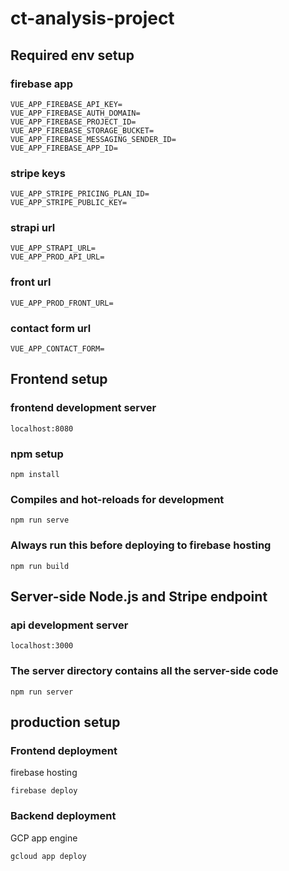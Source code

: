 # ct-analysis-project

## Required env setup
### firebase app
```
VUE_APP_FIREBASE_API_KEY=
VUE_APP_FIREBASE_AUTH_DOMAIN=
VUE_APP_FIREBASE_PROJECT_ID=
VUE_APP_FIREBASE_STORAGE_BUCKET=
VUE_APP_FIREBASE_MESSAGING_SENDER_ID=
VUE_APP_FIREBASE_APP_ID=
```
### stripe keys
```
VUE_APP_STRIPE_PRICING_PLAN_ID=
VUE_APP_STRIPE_PUBLIC_KEY=
```
### strapi url
```
VUE_APP_STRAPI_URL=
VUE_APP_PROD_API_URL=
```
### front url
```
VUE_APP_PROD_FRONT_URL=
```

### contact form url
```
VUE_APP_CONTACT_FORM=
```

## Frontend setup
### frontend development server
```
localhost:8080
```
### npm setup
```
npm install
```
### Compiles and hot-reloads for development
```
npm run serve
```
### Always run this before deploying to firebase hosting
```
npm run build
```

## Server-side Node.js and Stripe endpoint
### api development server
```
localhost:3000
```
### The server directory contains all the server-side code
```
npm run server
```

## production setup
### Frontend deployment
firebase hosting
```
firebase deploy
```
### Backend deployment
GCP app engine
```
gcloud app deploy
```